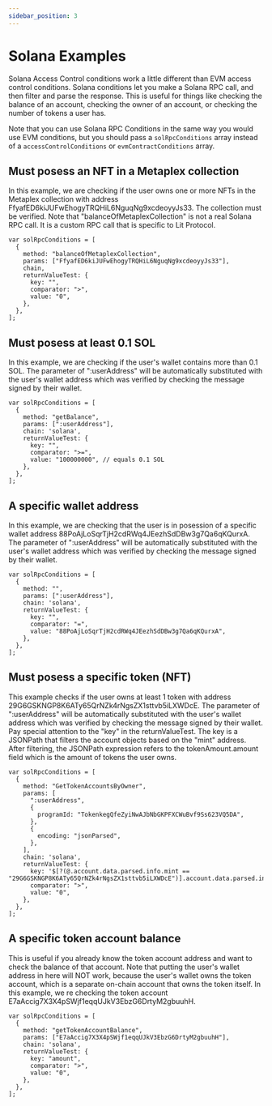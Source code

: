 ```yaml
---
sidebar_position: 3
---
```


# Solana Examples

Solana Access Control conditions work a little different than EVM access control conditions. Solana conditions let you make a Solana RPC call, and then filter and parse the response. This is useful for things like checking the balance of an account, checking the owner of an account, or checking the number of tokens a user has.

Note that you can use Solana RPC Conditions in the same way you would use EVM conditions, but you should pass a `solRpcConditions` array instead of a `accessControlConditions` or `evmContractConditions` array.

## Must posess an NFT in a Metaplex collection

In this example, we are checking if the user owns one or more NFTs in the Metaplex collection with address FfyafED6kiJUFwEhogyTRQHiL6NguqNg9xcdeoyyJs33. The collection must be verified. Note that "balanceOfMetaplexCollection" is not a real Solana RPC call. It is a custom RPC call that is specific to Lit Protocol.

```
var solRpcConditions = [
  {
    method: "balanceOfMetaplexCollection",
    params: ["FfyafED6kiJUFwEhogyTRQHiL6NguqNg9xcdeoyyJs33"],
    chain,
    returnValueTest: {
      key: "",
      comparator: ">",
      value: "0",
    },
  },
];
```

## Must posess at least 0.1 SOL

In this example, we are checking if the user's wallet contains more than 0.1 SOL. The parameter of ":userAddress" will be automatically substituted with the user's wallet address which was verified by checking the message signed by their wallet.

```
var solRpcConditions = [
  {
    method: "getBalance",
    params: [":userAddress"],
    chain: 'solana',
    returnValueTest: {
      key: "",
      comparator: ">=",
      value: "100000000", // equals 0.1 SOL
    },
  },
];
```

## A specific wallet address

In this example, we are checking that the user is in posession of a specific wallet address 88PoAjLoSqrTjH2cdRWq4JEezhSdDBw3g7Qa6qKQurxA. The parameter of ":userAddress" will be automatically substituted with the user's wallet address which was verified by checking the message signed by their wallet.

```
var solRpcConditions = [
  {
    method: "",
    params: [":userAddress"],
    chain: 'solana',
    returnValueTest: {
      key: "",
      comparator: "=",
      value: "88PoAjLoSqrTjH2cdRWq4JEezhSdDBw3g7Qa6qKQurxA",
    },
  },
];
```

## Must posess a specific token (NFT)

This example checks if the user owns at least 1 token with address 29G6GSKNGP8K6ATy65QrNZk4rNgsZX1sttvb5iLXWDcE. The parameter of ":userAddress" will be automatically substituted with the user's wallet address which was verified by checking the message signed by their wallet. Pay special attention to the "key" in the returnValueTest. The key is a JSONPath that filters the account objects based on the "mint" address. After filtering, the JSONPath expression refers to the tokenAmount.amount field which is the amount of tokens the user owns.

```
var solRpcConditions = [
  {
    method: "GetTokenAccountsByOwner",
    params: [
      ":userAddress",
      {
        programId: "TokenkegQfeZyiNwAJbNbGKPFXCWuBvf9Ss623VQ5DA",
      },
      {
        encoding: "jsonParsed",
      },
    ],
    chain: 'solana',
    returnValueTest: {
      key: '$[?(@.account.data.parsed.info.mint == "29G6GSKNGP8K6ATy65QrNZk4rNgsZX1sttvb5iLXWDcE")].account.data.parsed.info.tokenAmount.amount',
      comparator: ">",
      value: "0",
    },
  },
];
```

## A specific token account balance

This is useful if you already know the token account address and want to check the balance of that account. Note that putting the user's wallet address in here will NOT work, because the user's wallet owns the token account, which is a separate on-chain account that owns the token itself. In this example, we re checking the token account E7aAccig7X3X4pSWjf1eqqUJkV3EbzG6DrtyM2gbuuhH.

```
var solRpcConditions = [
  {
    method: "getTokenAccountBalance",
    params: ["E7aAccig7X3X4pSWjf1eqqUJkV3EbzG6DrtyM2gbuuhH"],
    chain: 'solana',
    returnValueTest: {
      key: "amount",
      comparator: ">",
      value: "0",
    },
  },
];
```
